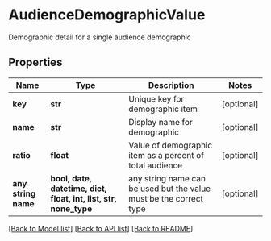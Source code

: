 # AudienceDemographicValue

Demographic detail for a single audience demographic

## Properties
Name | Type | Description | Notes
------------ | ------------- | ------------- | -------------
**key** | **str** | Unique key for demographic item | [optional] 
**name** | **str** | Display name for demographic | [optional] 
**ratio** | **float** | Value of demographic item as a percent of total audience | [optional] 
**any string name** | **bool, date, datetime, dict, float, int, list, str, none_type** | any string name can be used but the value must be the correct type | [optional]

[[Back to Model list]](../README.md#documentation-for-models) [[Back to API list]](../README.md#documentation-for-api-endpoints) [[Back to README]](../README.md)


